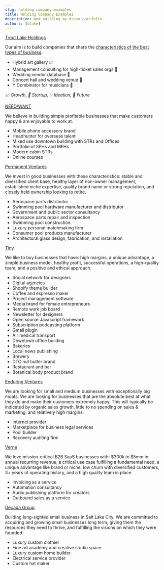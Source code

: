 ```yaml
---
slug: holding-company-examples
title: Holding Company Examples
description: And building my dream portfolio
authors: [blake]
---
```


[Trout Lake Holdings](/)

Our aim is to build companies that share the [characteristics of the best types of business](/blog/the-best-businesses).

- Hybrid art gallery 📈
- Management consulting for high-ticket sales orgs 🏁
- Wedding vendor database 🔮
- Concert hall and wedding venue 🔮
- Y Combinator for musicians 🔮

*📈 Growth, 🏁 Startup, 💡 Ideation, 🔮 Future*


[NEED/WANT](https://www.needwant.com)

We believe in building simple profitable businesses that make customers happy & are enjoyable to work at.

- Mobile phone accessory brand
- Headhunter for overseas talent
- Mixed use downtown building with STRs and Offices
- Portfolio of SFHs and MFHs
- Modern cabin STRs
- Online courses

[Permanent Ventures](https://www.permanentequity.com/portfolio-of-companies)

We invest in good businesses with these characteristics: stable and diversified client base, healthy layer of non-owner management, established niche expertise, quality brand name or strong reputation, and closely held ownership looking to retire.

- Aerospace parts distributor
- Swimming pool hardware manufacturer and distributor
- Government and public sector consultancy
- Aerospace parts repair and inspection
- Swimming pool construction
- Luxury personal matchmaking firm
- Consumer pool products manufacturer
- Architectural glass design, fabrication, and installation

[Tiny](https://www.tiny.com/companies)

We like to buy businesses that have: high margins, a unique advantage, a simple business model, healthy profit, successful operations, a high-quality team, and a positive and ethical approach.

- Social network for designers
- Digital agencies
- Shopify theme builder
- Coffee and espresso maker
- Project management software
- Media brand for female entrepreneurs
- Remote work job board
- Newsletter for designers
- Open source Javascript framework
- Subscription podcasting platform
- Gmail plugin
- Air medical transport
- Downtown office building
- Bakeries
- Local news publishing
- Brewery
- DTC nut butter brand
- Restaurant and bar
- Botanical body product brand

[Enduring Ventures](https://enduring.ventures/our-companies/)

We are looking for small and medium businesses with exceptionally big moats. We are looking for businesses that are the absolute best at what they do and make their customers extremely happy. This will typically be indicated by organic sales growth, little to no spending on sales & marketing, and relatively high margins.

- Internet provider
- Marketplace for business legal services
- Pool builder
- Recovery auditing firm

[Verne](https://www.vernehq.com/)

We love mission-critical B2B SaaS businesses with: $300k to $5mm in annual recurring revenue, a critical use case fulfilling a fundamental need, a unique advantage like brand or niche, low churn with diversified customers, 3+ years of operating history, and a high quality team in place.

- Invoicing as a service
- Automation consultancy
- Audio publishing platform for creators
- Outbound sales as a service

[Decada Group](https://www.decada-group.com/)

Building long-sighted small business in Salt Lake City. We are committed to acquiring and growing small businesses long term, giving them the resources they need to thrive, and fulfilling the visions on which they were founded.

- Luxury custom clothier
- Fine art academy and creative studio space
- Luxury custom home builder
- Electrical service provider
- Custom hat maker